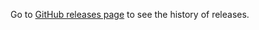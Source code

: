 Go to [GitHub releases page](https://github.com/rafeca/prettyjson/releases) to
see the history of releases.

